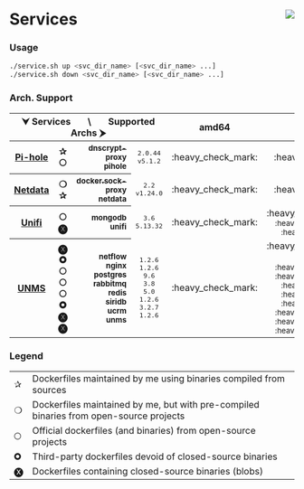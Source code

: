 # Services <a href='https://github.com/padhi-homelab/Services/actions?query=workflow%3A%22Docker+CI+Release%22'><img align='right' src='https://img.shields.io/github/workflow/status/padhi-homelab/Services/Docker%20CI%20Release?logo=github&logoWidth=24&style=flat-square'></img></a>

### Usage

```bash
./service.sh up <svc_dir_name> [<svc_dir_name> ...]
./service.sh down <svc_dir_name> [<svc_dir_name> ...]
```

### Arch. Support

<table>
  <thead>
    <tr>
      <th colspan='4'>&#x2B9F; Services &nbsp; &nbsp; &nbsp; \ &nbsp; &nbsp; &nbsp; Supported Archs &#x2B9E;</th>
      <th>amd64</th>
      <th>i386</th>
      <th>arm/v6</th>
      <th>arm/v7</th>
      <th>arm64</th>
      <th>ppc64le</th>
    </tr>
  </thead>
  <tbody>
    <tr>
      <th>
        <a href='https://pi-hole.net'>Pi-hole</a>
      </th>
      <th>
        ✰ <br> 🞅
      </th>
      <th align='right'>
        <a href='https://hub.docker.com/repository/docker/padhihomelab/dnscrypt-proxy'>
          <sub>dnscrypt-proxy</sub>
        </a>
        <br>
        <a href='https://hub.docker.com/r/pihole/pihole'>
          <sub>pihole</sub>
        </a>
      </th>
      <td align='center'>
        <code><sub>2.0.44</sub></code>
        <br>
        <code><sub>v5.1.2</sub></code>
      </td>
      <td align='center'>
        :heavy_check_mark:
      </td>
      <td align='center'>
        :heavy_check_mark:
      </td>
      <td align='center'>
        :heavy_check_mark:
      </td>
      <td align='center'>
        :heavy_check_mark:
      </td>
      <td align='center'>
        :heavy_check_mark:
      </td>
      <td align='center'>
        :heavy_multiplication_x:
        <br>
        <small>:heavy_check_mark: :heavy_multiplication_x:</small>
      </td>
    </tr>
    <tr>
      <th>
        <a href='https://www.netdata.cloud'>Netdata</a>
      </th>
      <th>
        ❍ <br> ✰
      </th>
      <th align='right'>
        <a href='https://hub.docker.com/r/padhihomelab/docker.sock-proxy'>
          <sub>docker.sock-proxy</sub>
        </a>
        <br>
        <a href='https://hub.docker.com/r/padhihomelab/netdata'>
          <sub>netdata</sub>
        </a>
      </th>
      <td align='center'>
        <code><sub>2.2</sub></code>
        <br>
        <code><sub>v1.24.0</sub></code>
      </td>
      <td align='center'>
        :heavy_check_mark:
      </td>
      <td align='center'>
        :heavy_check_mark:
      </td>
      <td align='center'>
        :heavy_check_mark:
      </td>
      <td align='center'>
        :heavy_check_mark:
      </td>
      <td align='center'>
        :heavy_check_mark:
      </td>
      <td align='center'>
        :heavy_check_mark:
      </td>
    </tr>
    <tr>
      <th>
        <a href='https://unifi-network.ui.com'>Unifi</a>
      </th>
      <th>
        🞅 <br> 🅧
      </th>
      <th align='right'>
        <a href='https://hub.docker.com/_/mongo'>
          <sub>mongodb</sub>
        </a>
        <br>
        <a href='https://hub.docker.com/r/padhihomelab/unifi'>
          <sub>unifi</sub>
        </a>
      </th>
      <td align='center'>
        <code><sub>3.6</sub></code>
        <br>
        <code><sub>5.13.32</sub></code>
      </td>
      <td align='center'>
        :heavy_check_mark:
      </td>
      <td align='center'>
        :heavy_multiplication_x:
        <br>
        <small>:heavy_multiplication_x: :heavy_check_mark:</small>
      </td>
      <td align='center'>
        :heavy_multiplication_x:
        <br>
        <small>:heavy_multiplication_x: :heavy_multiplication_x:</small>
      </td>
      <td align='center'>
        :heavy_multiplication_x:
        <br>
        <small>:heavy_multiplication_x: :heavy_multiplication_x:</small>
      </td>
      <td align='center'>
        :heavy_check_mark:
      </td>
      <td align='center'>
        :heavy_multiplication_x:
        <br>
        <small>:heavy_multiplication_x: :heavy_multiplication_x:</small>
      </td>
    </tr>
    <tr>
      <th>
        <a href='https://unms.com'>UNMS</a>
      </th>
      <th>
        🅧 <br> 🞉 <br> 🞅 <br> 🞅 <br> 🞅 <br> 🞉 <br> 🅧 <br> 🅧
      </th>
      <th align='right'>
        <a href='https://hub.docker.com/r/ubnt/unms-netflow'>
          <sub>netflow</sub>
        </a>
        <br>
        <a href='https://hub.docker.com/r/ubnt/unms-nginx'>
          <sub>nginx</sub>
        </a>
        <br>
        <a href='https://hub.docker.com/_/postgres'>
          <sub>postgres</sub>
        </a>
        <br>
        <a href='https://hub.docker.com/_/rabbitmq'>
          <sub>rabbitmq</sub>
        </a>
        <br>
        <a href='https://hub.docker.com/_/redis'>
          <sub>redis</sub>
        </a>
        <br>
        <a href='https://hub.docker.com/r/ubnt/unms-siridb'>
          <sub>siridb</sub>
        </a>
        <br>
        <a href='https://hub.docker.com/r/ubnt/unms'>
          <sub>ucrm</sub>
        </a>
        <br>
        <a href='https://hub.docker.com/r/ubnt/unms'>
          <sub>unms</sub>
        </a>
      </th>
      <td align='center'>
        <code><sub>1.2.6</sub></code>
        <br>
        <code><sub>1.2.6</sub></code>
        <br>
        <code><sub>9.6</sub></code>
        <br>
        <code><sub>3.8</sub></code>
        <br>
        <code><sub>5.0</sub></code>
        <br>
        <code><sub>1.2.6</sub></code>
        <br>
        <code><sub>3.2.7</sub></code>
        <br>
        <code><sub>1.2.6</sub></code>
      </td>
      <td align='center'>
        :heavy_check_mark:
      </td>
      <td align='center'>
        :heavy_multiplication_x:
        <br><br>
        <small>:heavy_multiplication_x: :heavy_multiplication_x: <br> :heavy_check_mark: :heavy_check_mark: <br> :heavy_check_mark: :heavy_multiplication_x: <br> :heavy_multiplication_x: :heavy_multiplication_x:</small>
      </td>
      <td align='center'>
        :heavy_multiplication_x:
        <br><br>
        <small>:heavy_multiplication_x: :heavy_multiplication_x: <br> :heavy_check_mark: :heavy_check_mark: <br> :heavy_check_mark: :heavy_multiplication_x: <br> :heavy_multiplication_x: :heavy_multiplication_x:</small>
      </td>
      <td align='center'>
        :heavy_multiplication_x:
        <br><br>
        <small>:heavy_multiplication_x: :heavy_multiplication_x: <br> :heavy_check_mark: :heavy_check_mark: <br> :heavy_check_mark: :heavy_multiplication_x: <br> :heavy_multiplication_x: :heavy_multiplication_x:</small>
      </td>
      <td align='center'>
        :heavy_multiplication_x:
        <br><br>
        <small>:heavy_multiplication_x: :heavy_multiplication_x: <br> :heavy_check_mark: :heavy_check_mark: <br> :heavy_check_mark: :heavy_multiplication_x: <br> :heavy_multiplication_x: :heavy_multiplication_x:</small>
      </td>
      <td align='center'>
        :heavy_multiplication_x:
        <br><br>
        <small>:heavy_multiplication_x: :heavy_multiplication_x: <br> :heavy_check_mark: :heavy_check_mark: <br> :heavy_check_mark: :heavy_multiplication_x: <br> :heavy_multiplication_x: :heavy_multiplication_x:</small>
      </td>
    </tr>
  </tbody>
</table>

### Legend

<table>
  <tbody>
    <tr>
      <td>✰</td>
      <td>Dockerfiles maintained by me using binaries compiled from sources</td>
    </tr>
    <tr>
      <td>❍</td>
      <td>Dockerfiles maintained by me, but with pre-compiled binaries from open-source projects</td>
    </tr>
    <tr>
      <td>🞅</td>
      <td>Official dockerfiles (and binaries) from open-source projects</td>
    </tr>
    <tr>
      <td>🞉</td>
      <td>Third-party dockerfiles devoid of closed-source binaries</td>
    </tr>
    <tr>
      <td>🅧</td>
      <td>Dockerfiles containing closed-source binaries (blobs)</td>
    </tr>
  </tbody>
</table>